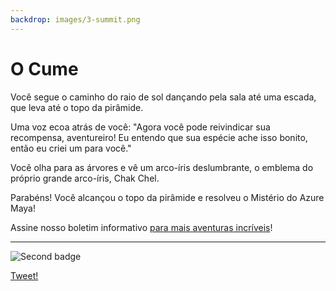 ```yaml
---
backdrop: images/3-summit.png
---
```


# O Cume

Você segue o caminho do raio de sol dançando pela sala até uma escada, que leva até o topo da pirâmide.

Uma voz ecoa atrás de você: "Agora você pode reivindicar sua recompensa, aventureiro! Eu entendo que sua espécie ache isso bonito, então eu criei um para você."

Você olha para as árvores e vê um arco-íris deslumbrante, o emblema do próprio grande arco-íris, Chak Chel.

Parabéns! Você alcançou o topo da pirâmide e resolveu o Mistério do Azure Maya!

Assine nosso boletim informativo <a href="https://azure.microsoft.com/resources/join-the-azure-developer-community?WT.mc_id=mayamystery-newsletter-jelooper" target = "_blank"> para mais aventuras incríveis</a>!

<hr class="m-5"/>

![Second badge](/images/badge3.png)

[Tweet!](https://twitter.com/intent/tweet?url=https%3A%2F%2Fmicrosoft.com/AzureMayaMystery%2F&text=I%20reached%20the%20summit%20of%20the%20Azure%20Maya%20Mystery%20pyramid!%20%20Discover%20the%20adventure%20at%20https://microsoft.com.AzureMayaMystery%20&hashtags=AzureMayaMystery)
